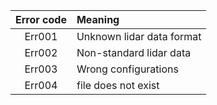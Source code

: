 |Error code|Meaning|
|:--------:|:------|
|Err001 |Unknown lidar data format|
|Err002 |Non-standard lidar data|
|Err003 |Wrong configurations|
|Err004 |file does not exist|